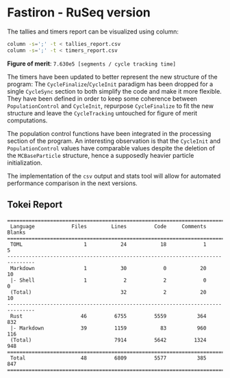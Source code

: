 # Fastiron - RuSeq version

The tallies and timers report can be visualized using column: 

```bash
column -s=';' -t < tallies_report.csv
column -s=';' -t < timers_report.csv
```

**Figure of merit**: `7.630e5 [segments / cycle tracking time]`

The timers have been updated to better represent the new structure of the program: The 
`CycleFinalize`/`CycleInit` paradigm has been dropped for a single `CycleSync` section 
to both simplify the code and make it more flexible. They have been defined in order 
to keep some coherence between `PopulationControl` and `CycleInit`, repurpose 
`CycleFinalize` to fit the new structure and leave the `CycleTracking` untouched for 
figure of merit computations.

The population control functions have been integrated in the processing section of the 
program. An interesting observation is that the `CycleInit` and `PopulationControl` 
values have comparable values despite the deletion of the `MCBaseParticle` structure, 
hence a supposedly heavier particle initialization.

The implementation of the `csv` output and stats tool will allow for automated performance 
comparison in the next versions.

## Tokei Report

```
===============================================================================
 Language            Files        Lines         Code     Comments       Blanks
===============================================================================
 TOML                    1           24           18            1            5
-------------------------------------------------------------------------------
 Markdown                1           30            0           20           10
 |- Shell                1            2            2            0            0
 (Total)                             32            2           20           10
-------------------------------------------------------------------------------
 Rust                   46         6755         5559          364          832
 |- Markdown            39         1159           83          960          116
 (Total)                           7914         5642         1324          948
===============================================================================
 Total                  48         6809         5577          385          847
===============================================================================

```